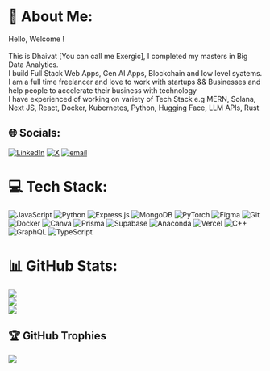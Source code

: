 # 💫 About Me:
Hello, Welcome !<br><br>This is Dhaivat [You can call me Exergic], I completed my masters in Big Data Analytics.<br>I build Full Stack Web Apps, Gen AI Apps, Blockchain and low level syatems.<br>I am a full time freelancer and love to work with startups && Businesses and help people to accelerate their business with technology<br>I have experienced of working on variety of Tech Stack e.g MERN, Solana, Next JS, React, Docker, Kubernetes, Python, Hugging Face, LLM APIs, Rust<br>


## 🌐 Socials:
[![LinkedIn](https://img.shields.io/badge/LinkedIn-%230077B5.svg?logo=linkedin&logoColor=white)](https://linkedin.com/in/dhaivat-jambudia) [![X](https://img.shields.io/badge/X-black.svg?logo=X&logoColor=white)](https://x.com/@dhaivat00) [![email](https://img.shields.io/badge/Email-D14836?logo=gmail&logoColor=white)](mailto:dhaivat.jambudia@gmail.com) 

# 💻 Tech Stack:
![JavaScript](https://img.shields.io/badge/javascript-%23323330.svg?style=for-the-badge&logo=javascript&logoColor=%23F7DF1E) ![Python](https://img.shields.io/badge/python-3670A0?style=for-the-badge&logo=python&logoColor=ffdd54) ![Express.js](https://img.shields.io/badge/express.js-%23404d59.svg?style=for-the-badge&logo=express&logoColor=%2361DAFB) ![MongoDB](https://img.shields.io/badge/MongoDB-%234ea94b.svg?style=for-the-badge&logo=mongodb&logoColor=white) ![PyTorch](https://img.shields.io/badge/PyTorch-%23EE4C2C.svg?style=for-the-badge&logo=PyTorch&logoColor=white) ![Figma](https://img.shields.io/badge/figma-%23F24E1E.svg?style=for-the-badge&logo=figma&logoColor=white) ![Git](https://img.shields.io/badge/git-%23F05033.svg?style=for-the-badge&logo=git&logoColor=white) ![Docker](https://img.shields.io/badge/docker-%230db7ed.svg?style=for-the-badge&logo=docker&logoColor=white) ![Canva](https://img.shields.io/badge/Canva-%2300C4CC.svg?style=for-the-badge&logo=Canva&logoColor=white) ![Prisma](https://img.shields.io/badge/Prisma-3982CE?style=for-the-badge&logo=Prisma&logoColor=white) ![Supabase](https://img.shields.io/badge/Supabase-3ECF8E?style=for-the-badge&logo=supabase&logoColor=white) ![Anaconda](https://img.shields.io/badge/Anaconda-%2344A833.svg?style=for-the-badge&logo=anaconda&logoColor=white) ![Vercel](https://img.shields.io/badge/vercel-%23000000.svg?style=for-the-badge&logo=vercel&logoColor=white) ![C++](https://img.shields.io/badge/c++-%2300599C.svg?style=for-the-badge&logo=c%2B%2B&logoColor=white) ![GraphQL](https://img.shields.io/badge/-GraphQL-E10098?style=for-the-badge&logo=graphql&logoColor=white) ![TypeScript](https://img.shields.io/badge/typescript-%23007ACC.svg?style=for-the-badge&logo=typescript&logoColor=white)
# 📊 GitHub Stats:
![](https://github-readme-stats.vercel.app/api?username=excergic&theme=dark&hide_border=false&include_all_commits=true&count_private=true)<br/>
![](https://github-readme-streak-stats.herokuapp.com/?user=excergic&theme=dark&hide_border=false)<br/>
![](https://github-readme-stats.vercel.app/api/top-langs/?username=excergic&theme=dark&hide_border=false&include_all_commits=true&count_private=true&layout=compact)

## 🏆 GitHub Trophies
![](https://github-profile-trophy.vercel.app/?username=excergic&theme=radical&no-frame=false&no-bg=true&margin-w=4)



<!-- Proudly created with GPRM ( https://gprm.itsvg.in ) -->
